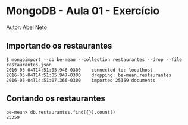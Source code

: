 # MongoDB - Aula 01 - Exercício
Autor: Abel Neto

## Importando os restaurantes

```
$ mongoimport --db be-mean --collection restaurantes --drop --file restaurantes.json
2016-05-04T14:51:05.946-0300	connected to: localhost
2016-05-04T14:51:05.947-0300	dropping: be-mean.restaurantes
2016-05-04T14:51:07.366-0300	imported 25359 documents
```

## Contando os restaurantes

```
be-mean> db.restaurantes.find({}).count()
25359
```
